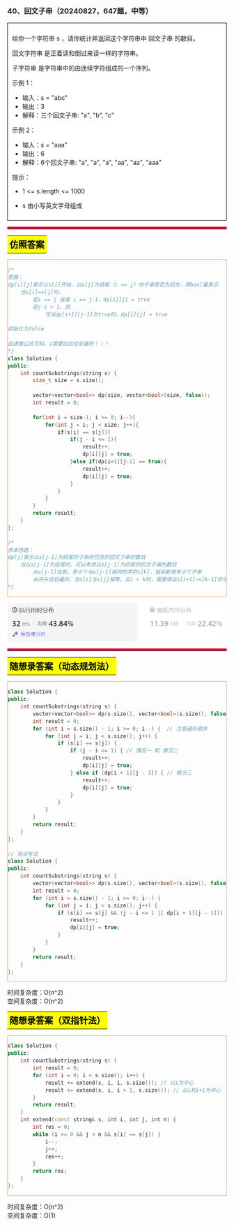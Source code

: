 ### 40、回文子串（20240827，647题，中等）
<div style="border: 1px solid black; padding: 10px; background-color: white;">

给你一个字符串 s ，请你统计并返回这个字符串中 回文子串 的数目。

回文字符串 是正着读和倒过来读一样的字符串。

子字符串 是字符串中的由连续字符组成的一个序列。

 

示例 1：

- 输入：s = "abc"
- 输出：3
- 解释：三个回文子串: "a", "b", "c"

示例 2：

- 输入：s = "aaa"
- 输出：6
- 解释：6个回文子串: "a", "a", "a", "aa", "aa", "aaa"
 

提示：

- 1 <= s.length <= 1000
- s 由小写英文字母组成

  </p>
</div>

<hr style="border-top: 5px solid #DC143C;">
<table>
  <tr>
    <td bgcolor="Yellow" style="padding: 5px; border: 0px solid black;">
      <span style="font-weight: bold; font-size: 20px;color: black;">
      仿照答案 
      </span>
    </td>
  </tr>
</table>
<div style="padding: 0px; border: 1.5px solid LightSalmon; margin-bottom: 10px;">

```C++ {.line-numbers}
/*
思路：
dp[i][j]表示以s[i]开始，以s[j]为结尾（i <= j）的子串是否为回文，用bool量表示
    当s[i]==[j]时，
        若i == j 或者 i == j-1，dp[i][j] = true
        若j-i > 1，则
            仅当dp[i+1][j-1]为true时，dp[i][j] = true

初始化为false

由递推公式可知，i需要由后往前遍历！！！
*/
class Solution {
public:
    int countSubstrings(string s) {
        size_t size = s.size();

        vector<vector<bool>> dp(size, vector<bool>(size, false));
        int result = 0;

        for(int i = size-1; i >= 0; i--){
            for(int j = i; j < size; j++){
                if(s[i] == s[j]){
                    if(j - i <= 1){
                        result++;
                        dp[i][j] = true;
                    }else if(dp[i+1][j-1] == true){
                        result++;
                        dp[i][j] = true;
                    }
                }
            }
        }
        return result;
    }
};

/*
原本思路：
dp[j]表示以s[j-1]为结尾的子串所包含的回文子串的数目
    当以s[j-1]为结尾时，可以考虑以s[j-1]为结尾的回文子串的数目
        从s[j-1]往前，多少个与s[j-1]相同的字符s[k]，就会新增多少个子串
        从开头往后遍历，当s[i]与s[j]相等，且i < k时，需要保证s[i+1]~s[k-1]的子串为回文时，才能算找到新的回文子串
*/
```

</div>

![alt text](image/be2a9aa9d1a6edcf04d3d723f8f1da0.png)

<hr style="border-top: 5px solid #DC143C;">

<table>
  <tr>
    <td bgcolor="Yellow" style="padding: 5px; border: 0px solid black;">
      <span style="font-weight: bold; font-size: 20px;color: black;">
      随想录答案（动态规划法）
      </span>
    </td>
  </tr>
</table>

<div style="padding: 0px; border: 1.5px solid LightSalmon; margin-bottom: 10px">

```C++ {.line-numbers}
class Solution {
public:
    int countSubstrings(string s) {
        vector<vector<bool>> dp(s.size(), vector<bool>(s.size(), false));
        int result = 0;
        for (int i = s.size() - 1; i >= 0; i--) {  // 注意遍历顺序
            for (int j = i; j < s.size(); j++) {
                if (s[i] == s[j]) {
                    if (j - i <= 1) { // 情况一 和 情况二
                        result++;
                        dp[i][j] = true;
                    } else if (dp[i + 1][j - 1]) { // 情况三
                        result++;
                        dp[i][j] = true;
                    }
                }
            }
        }
        return result;
    }
};

// 简洁写法
class Solution {
public:
    int countSubstrings(string s) {
        vector<vector<bool>> dp(s.size(), vector<bool>(s.size(), false));
        int result = 0;
        for (int i = s.size() - 1; i >= 0; i--) {
            for (int j = i; j < s.size(); j++) {
                if (s[i] == s[j] && (j - i <= 1 || dp[i + 1][j - 1])) {
                    result++;
                    dp[i][j] = true;
                }
            }
        }
        return result;
    }
};
```
</div>

时间复杂度：O(n^2)  
空间复杂度：O(n^2)

<table>
  <tr>
    <td bgcolor="Yellow" style="padding: 5px; border: 0px solid black;">
      <span style="font-weight: bold; font-size: 20px;color: black;">
      随想录答案（双指针法）
      </span>
    </td>
  </tr>
</table>

<div style="padding: 0px; border: 1.5px solid LightSalmon; margin-bottom: 10px">

```C++ {.line-numbers}
class Solution {
public:
    int countSubstrings(string s) {
        int result = 0;
        for (int i = 0; i < s.size(); i++) {
            result += extend(s, i, i, s.size()); // 以i为中心
            result += extend(s, i, i + 1, s.size()); // 以i和i+1为中心
        }
        return result;
    }
    int extend(const string& s, int i, int j, int n) {
        int res = 0;
        while (i >= 0 && j < n && s[i] == s[j]) {
            i--;
            j++;
            res++;
        }
        return res;
    }
};
```
</div>

时间复杂度：O(n^2)  
空间复杂度：O(1)